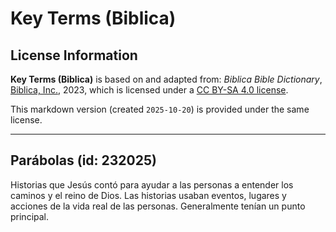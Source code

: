 # Key Terms (Biblica)

## License Information

**Key Terms (Biblica)** is based on and adapted from: _Biblica Bible Dictionary_, [Biblica, Inc.](https://www.biblica.com/), 2023, which is licensed under a [CC BY-SA 4.0 license](https://creativecommons.org/licenses/by-sa/4.0/legalcode.en).

This markdown version (created `2025-10-20`) is provided under the same license.



--------------------------------

## Parábolas (id: 232025)

Historias que Jesús contó para ayudar a las personas a entender los caminos y el reino de Dios. Las historias usaban eventos, lugares y acciones de la vida real de las personas. Generalmente tenían un punto principal.


